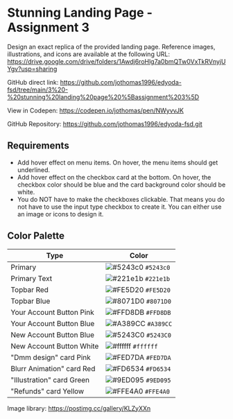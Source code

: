 # Stunning Landing Page - Assignment 3

Design an exact replica of the provided landing page. Reference images, illustrations, and icons are available at the following URL: https://drive.google.com/drive/folders/1Awdj6roHlg7a0bmQTw0VxTkRVnyjUYgv?usp=sharing

GitHub direct link: https://github.com/jothomas1996/edyoda-fsd/tree/main/3%20-%20stunning%20landing%20page%20%5Bassignment%203%5D

View in Codepen: https://codepen.io/jothomas/pen/NWyvvJK

GitHub Repository: https://github.com/jothomas1996/edyoda-fsd.git

## Requirements

- Add hover effect on menu items. On hover, the menu items should get underlined.
- Add hover effect on the checkbox card at the bottom. On hover, the checkbox color should be blue and the card background color should be white.
- You do NOT have to make the checkboxes clickable. That means you do not have to use the input type checkbox to create it. You can either use an image or icons to design it.

## Color Palette

| Type | Color |
| --- | --- |
| Primary | ![#5243c0](https://via.placeholder.com/20/5243c0?text=+) `#5243c0` |
| Primary Text | ![#221e1b](https://via.placeholder.com/20/221e1b?text=+) `#221e1b` |
| Topbar Red | ![#FE5D20](https://via.placeholder.com/20/FE5D20?text=+) `#FE5D20` |
| Topbar Blue | ![#8071D0](https://via.placeholder.com/20/8071D0?text=+) `#8071D0` |
| Your Account Button Pink | ![#FFD8DB](https://via.placeholder.com/20/FFD8DB?text=+) `#FFD8DB` |
| Your Account Button Blue | ![#A389CC](https://via.placeholder.com/20/A389CC?text=+) `#A389CC` |
| New Account Button Blue | ![#5243C0](https://via.placeholder.com/20/5243C0?text=+) `#5243C0` |
| New Account Button White | ![#ffffff](https://via.placeholder.com/20/ffffff?text=+) `#ffffff` |
| "Dmm design" card Pink | ![#FED7DA](https://via.placeholder.com/20/FED7DA?text=+) `#FED7DA` |
| Blurr Animation" card Red | ![#FD6534](https://via.placeholder.com/20/FD6534?text=+) `#FD6534` |
| "Illustration" card Green | ![#9ED095](https://via.placeholder.com/20/9ED095?text=+) `#9ED095` |
| "Refunds" card Yellow | ![#FFE4A0](https://via.placeholder.com/20/FFE4A0?text=+) `#FFE4A0` |

Image library: https://postimg.cc/gallery/KLZyXXn